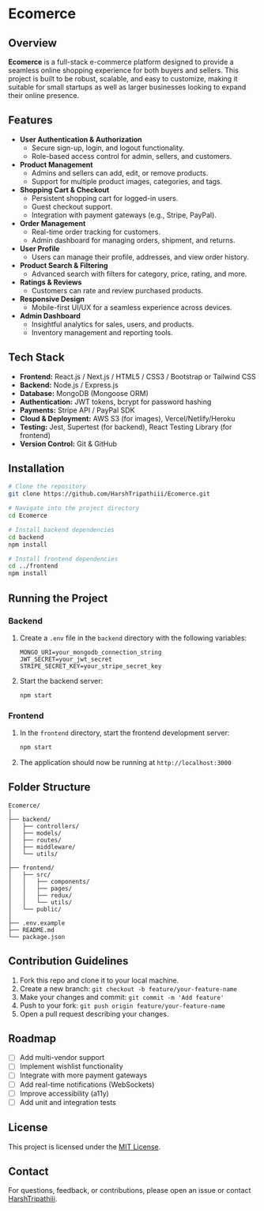 # Ecomerce

## Overview

**Ecomerce** is a full-stack e-commerce platform designed to provide a seamless online shopping experience for both buyers and sellers. This project is built to be robust, scalable, and easy to customize, making it suitable for small startups as well as larger businesses looking to expand their online presence.

## Features

- **User Authentication & Authorization**
  - Secure sign-up, login, and logout functionality.
  - Role-based access control for admin, sellers, and customers.
- **Product Management**
  - Admins and sellers can add, edit, or remove products.
  - Support for multiple product images, categories, and tags.
- **Shopping Cart & Checkout**
  - Persistent shopping cart for logged-in users.
  - Guest checkout support.
  - Integration with payment gateways (e.g., Stripe, PayPal).
- **Order Management**
  - Real-time order tracking for customers.
  - Admin dashboard for managing orders, shipment, and returns.
- **User Profile**
  - Users can manage their profile, addresses, and view order history.
- **Product Search & Filtering**
  - Advanced search with filters for category, price, rating, and more.
- **Ratings & Reviews**
  - Customers can rate and review purchased products.
- **Responsive Design**
  - Mobile-first UI/UX for a seamless experience across devices.
- **Admin Dashboard**
  - Insightful analytics for sales, users, and products.
  - Inventory management and reporting tools.

## Tech Stack

- **Frontend:** React.js / Next.js / HTML5 / CSS3 / Bootstrap or Tailwind CSS
- **Backend:** Node.js / Express.js
- **Database:** MongoDB (Mongoose ORM)
- **Authentication:** JWT tokens, bcrypt for password hashing
- **Payments:** Stripe API / PayPal SDK
- **Cloud & Deployment:** AWS S3 (for images), Vercel/Netlify/Heroku
- **Testing:** Jest, Supertest (for backend), React Testing Library (for frontend)
- **Version Control:** Git & GitHub

## Installation

```bash
# Clone the repository
git clone https://github.com/HarshTripathiii/Ecomerce.git

# Navigate into the project directory
cd Ecomerce

# Install backend dependencies
cd backend
npm install

# Install frontend dependencies
cd ../frontend
npm install
```

## Running the Project

### Backend

1. Create a `.env` file in the `backend` directory with the following variables:
    ```
    MONGO_URI=your_mongodb_connection_string
    JWT_SECRET=your_jwt_secret
    STRIPE_SECRET_KEY=your_stripe_secret_key
    ```
2. Start the backend server:
    ```bash
    npm start
    ```

### Frontend

1. In the `frontend` directory, start the frontend development server:
    ```bash
    npm start
    ```
2. The application should now be running at `http://localhost:3000`

## Folder Structure

```
Ecomerce/
│
├── backend/
│   ├── controllers/
│   ├── models/
│   ├── routes/
│   ├── middleware/
│   └── utils/
│
├── frontend/
│   ├── src/
│   │   ├── components/
│   │   ├── pages/
│   │   ├── redux/
│   │   └── utils/
│   └── public/
│
├── .env.example
├── README.md
└── package.json
```

## Contribution Guidelines

1. Fork this repo and clone it to your local machine.
2. Create a new branch: `git checkout -b feature/your-feature-name`
3. Make your changes and commit: `git commit -m 'Add feature'`
4. Push to your fork: `git push origin feature/your-feature-name`
5. Open a pull request describing your changes.

## Roadmap

- [ ] Add multi-vendor support
- [ ] Implement wishlist functionality
- [ ] Integrate with more payment gateways
- [ ] Add real-time notifications (WebSockets)
- [ ] Improve accessibility (a11y)
- [ ] Add unit and integration tests

## License

This project is licensed under the [MIT License](LICENSE).

## Contact

For questions, feedback, or contributions, please open an issue or contact [HarshTripathiii](https://github.com/HarshTripathiii).
